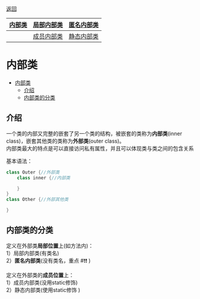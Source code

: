 <meta name="viewport" content="width=device-width, initial-scale=1.0, viewport-fit=cover">

[返回](面向对象编程.md)


| [**内部类**](内部类.md) | [局部内部类](局部内部类.md) | [匿名内部类](匿名内部类.md) | 
| :---------------------: | :-------------------------: | :-------------------------: |
|                         | [成员内部类](成员内部类.md) | [静态内部类](静态内部类.md) |

# 内部类

- [内部类](#内部类)
  - [介绍](#介绍)
  - [内部类的分类](#内部类的分类)


## 介绍

一个类的内部又完整的嵌套了另一个类的结构，被嵌套的类称为**内部类**(inner class)，嵌套其他类的类称为**外部类**(outer class)。  
内部类最大的特点是可以直接访问私有属性，并且可以体现类与类之间的包含关系  

基本语法：
```java
class Outer {//外部类
    class inner {//内部类

    }
}
class Other {//外部其他类

}
```
## 内部类的分类
定义在外部类**局部位置**上(如方法内)：  
1）局部内部类(有类名)  
2）**匿名内部类**(没有类名，重点 #❗❗ )

定义在外部类的**成员位置**上：  
1）成员内部类(没用static修饰)  
2）静态内部类(使用static修饰 )


